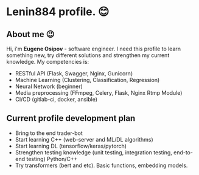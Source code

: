 # Lenin884 profile. &#128522;

## About me &#128521;
Hi, i'm **Eugene Osipov** - software engineer. I need this profile to learn something new, try different solutions and strengthen my current knowledge.
My competencies is: 
- RESTful API (Flask, Swagger, Nginx, Gunicorn)
- Machine Learning (Clustering, Classification, Regression)
- Neural Network (beginner)
- Media preprocessing (FFmpeg, Celery, Flask, Nginx Rtmp Module)
- CI/CD (gitlab-ci, docker, ansible)

## Current profile development plan
- Bring to the end trader-bot
- Start learning C++ (web-server and ML/DL algorithms)
- Start learning DL (tensorflow/keras/pytorch)
- Strengthen testing knowledge (unit testing, integration testing, end-to-end testing) Python/C++
- Try transformers (bert and etc). Basic functions, embedding models.

